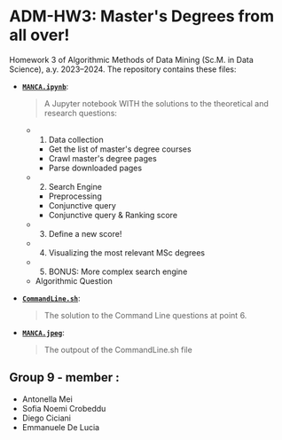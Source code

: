 # ADM-HW3: Master's Degrees from all over!
Homework 3 of Algorithmic Methods of Data Mining (Sc.M. in Data Science), a.y. 2023–2024. 
The repository contains these files:
- [__`MANCA.ipynb`__]( ):
  > A Jupyter notebook WITH the solutions to the theoretical and research questions:

  - 1. Data collection
     - Get the list of master's degree courses
     - Crawl master's degree pages
     - Parse downloaded pages
  - 2. Search Engine
     - Preprocessing
     - Conjunctive query
     - Conjunctive query & Ranking score
  - 3. Define a new score!
  - 4. Visualizing the most relevant MSc degrees
  - 5. BONUS: More complex search engine
  - Algorithmic Question 

- [__`CommandLine.sh`__]( ):
  > The solution to the Command Line questions at point 6.

- [__`MANCA.jpeg`__]( ):
  > The outpout of the CommandLine.sh file

## Group 9 - member :
- Antonella Mei 
- Sofia Noemi Crobeddu
- Diego Ciciani
- Emmanuele De Lucia
